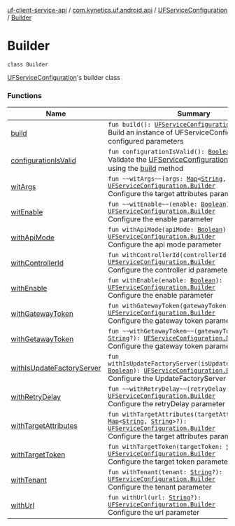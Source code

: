 [uf-client-service-api](../../../index.md) / [com.kynetics.uf.android.api](../../index.md) / [UFServiceConfiguration](../index.md) / [Builder](./index.md)

# Builder

`class Builder`

[UFServiceConfiguration](../index.md)'s builder class

### Functions

| Name | Summary |
|---|---|
| [build](build.md) | `fun build(): `[`UFServiceConfiguration`](../index.md)<br>Build an instance of UFServiceConfigure with the configured parameters |
| [configurationIsValid](configuration-is-valid.md) | `fun configurationIsValid(): `[`Boolean`](https://kotlinlang.org/api/latest/jvm/stdlib/kotlin/-boolean/index.html)<br>Validate the [UFServiceConfiguration](../index.md) that is built using the [build](build.md) method |
| [witArgs](wit-args.md) | `fun ~~witArgs~~(args: `[`Map`](https://kotlinlang.org/api/latest/jvm/stdlib/kotlin.collections/-map/index.html)`<`[`String`](https://kotlinlang.org/api/latest/jvm/stdlib/kotlin/-string/index.html)`, `[`String`](https://kotlinlang.org/api/latest/jvm/stdlib/kotlin/-string/index.html)`>): `[`UFServiceConfiguration.Builder`](./index.md)<br>Configure the target attributes parameter |
| [witEnable](wit-enable.md) | `fun ~~witEnable~~(enable: `[`Boolean`](https://kotlinlang.org/api/latest/jvm/stdlib/kotlin/-boolean/index.html)`): `[`UFServiceConfiguration.Builder`](./index.md)<br>Configure the enable parameter |
| [withApiMode](with-api-mode.md) | `fun withApiMode(apiMode: `[`Boolean`](https://kotlinlang.org/api/latest/jvm/stdlib/kotlin/-boolean/index.html)`): `[`UFServiceConfiguration.Builder`](./index.md)<br>Configure the api mode parameter |
| [withControllerId](with-controller-id.md) | `fun withControllerId(controllerId: `[`String`](https://kotlinlang.org/api/latest/jvm/stdlib/kotlin/-string/index.html)`?): `[`UFServiceConfiguration.Builder`](./index.md)<br>Configure the controller id  parameter |
| [withEnable](with-enable.md) | `fun withEnable(enable: `[`Boolean`](https://kotlinlang.org/api/latest/jvm/stdlib/kotlin/-boolean/index.html)`): `[`UFServiceConfiguration.Builder`](./index.md)<br>Configure the enable parameter |
| [withGatewayToken](with-gateway-token.md) | `fun withGatewayToken(gatewayToken: `[`String`](https://kotlinlang.org/api/latest/jvm/stdlib/kotlin/-string/index.html)`?): `[`UFServiceConfiguration.Builder`](./index.md)<br>Configure the gateway token  parameter |
| [withGetawayToken](with-getaway-token.md) | `fun ~~withGetawayToken~~(gatewayToken: `[`String`](https://kotlinlang.org/api/latest/jvm/stdlib/kotlin/-string/index.html)`?): `[`UFServiceConfiguration.Builder`](./index.md)<br>Configure the gateway token  parameter |
| [withIsUpdateFactoryServer](with-is-update-factory-server.md) | `fun withIsUpdateFactoryServer(isUpdateFactoryServer: `[`Boolean`](https://kotlinlang.org/api/latest/jvm/stdlib/kotlin/-boolean/index.html)`): `[`UFServiceConfiguration.Builder`](./index.md)<br>Configure the UpdateFactoryServer parameter |
| [withRetryDelay](with-retry-delay.md) | `fun ~~withRetryDelay~~(retryDelay: `[`Long`](https://kotlinlang.org/api/latest/jvm/stdlib/kotlin/-long/index.html)`): `[`UFServiceConfiguration.Builder`](./index.md)<br>Configure the retryDelay parameter |
| [withTargetAttributes](with-target-attributes.md) | `fun withTargetAttributes(targetAttribute: `[`Map`](https://kotlinlang.org/api/latest/jvm/stdlib/kotlin.collections/-map/index.html)`<`[`String`](https://kotlinlang.org/api/latest/jvm/stdlib/kotlin/-string/index.html)`, `[`String`](https://kotlinlang.org/api/latest/jvm/stdlib/kotlin/-string/index.html)`>?): `[`UFServiceConfiguration.Builder`](./index.md)<br>Configure the target attributes parameter |
| [withTargetToken](with-target-token.md) | `fun withTargetToken(targetToken: `[`String`](https://kotlinlang.org/api/latest/jvm/stdlib/kotlin/-string/index.html)`?): `[`UFServiceConfiguration.Builder`](./index.md)<br>Configure the target token parameter |
| [withTenant](with-tenant.md) | `fun withTenant(tenant: `[`String`](https://kotlinlang.org/api/latest/jvm/stdlib/kotlin/-string/index.html)`?): `[`UFServiceConfiguration.Builder`](./index.md)<br>Configure the tenant parameter |
| [withUrl](with-url.md) | `fun withUrl(url: `[`String`](https://kotlinlang.org/api/latest/jvm/stdlib/kotlin/-string/index.html)`?): `[`UFServiceConfiguration.Builder`](./index.md)<br>Configure the url parameter |
